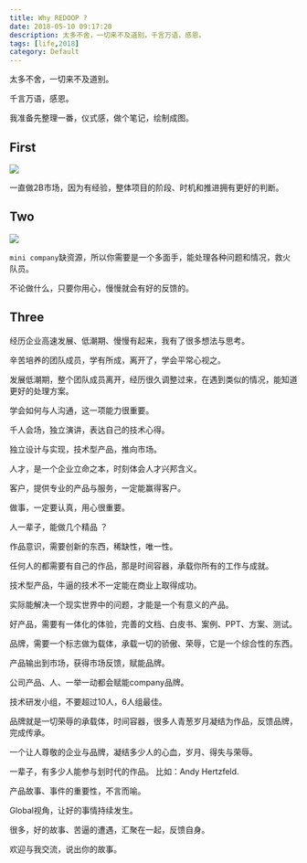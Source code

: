 ```yaml
---
title: Why REDOOP ?
date: 2018-05-10 09:17:20
description: 太多不舍，一切来不及道别，千言万语，感恩。
tags: [life,2018]
category: Default
---
```


太多不舍，一切来不及道别。

千言万语，感恩。

我准备先整理一番，仪式感，做个笔记，绘制成图。

## First 

![](https://www.itweet.cn/screenshots/first-REDOOP.png)

一直做2B市场，因为有经验，整体项目的阶段、时机和推进拥有更好的判断。

## Two

![](https://www.itweet.cn/screenshots/two_REDOOP.png)

`mini company`缺资源，所以你需要是一个多面手，能处理各种问题和情况，救火队员。

不论做什么，只要你用心，慢慢就会有好的反馈的。

## Three

经历企业高速发展、低潮期、慢慢有起来，我有了很多想法与思考。

辛苦培养的团队成员，学有所成，离开了，学会平常心视之。

发展低潮期，整个团队成员离开，经历很久调整过来，在遇到类似的情况，能知道更好的处理方案。

学会如何与人沟通，这一项能力很重要。

千人会场，独立演讲，表达自己的技术心得。

独立设计与实现，技术型产品，推向市场。

人才，是一个企业立命之本，时刻体会人才兴邦含义。

客户，提供专业的产品与服务，一定能赢得客户。

做事，一定要认真，用心很重要。

人一辈子，能做几个精品 ？

作品意识，需要创新的东西，稀缺性，唯一性。

任何人的都需要有自己的作品，那是时间容器，承载你所有的工作与成就。

技术型产品，牛逼的技术不一定能在商业上取得成功。

实际能解决一个现实世界中的问题，才能是一个有意义的产品。

好产品，需要有一体化的体验，完善的文档、白皮书、案例、PPT、方案、测试。

品牌，需要一个标志做为载体，承载一切的骄傲、荣辱，它是一个综合性的东西。

产品输出到市场，获得市场反馈，赋能品牌。

公司产品、人、一举一动都会赋能company品牌。

技术研发小组，不要超过10人，6人组最佳。

品牌就是一切荣辱的承载体，时间容器，很多人青葱岁月凝结为作品，反馈品牌，完成传承。

一个让人尊敬的企业与品牌，凝结多少人的心血，岁月、得失与荣辱。

一辈子，有多少人能参与划时代的作品。 比如：Andy Hertzfeld.

产品故事、事件的重要性，不言而喻。

Global视角，让好的事情持续发生。

很多，好的故事、苦逼的遭遇，汇聚在一起，反馈自身。

欢迎与我交流，说出你的故事。

